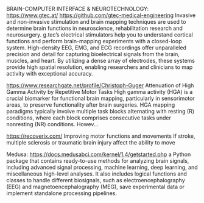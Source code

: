 BRAIN-COMPUTER INTERFACE & NEUROTECHNOLOGY: https://www.gtec.at/
https://github.com/gtec-medical-engineering
Invasive and non-invasive stimulation and brain mapping techniques are used to determine brain functions in neuroscience, rehabilitation research and neurosurgery. 
g.tec’s electrical stimulators help you to understand cortical functions and perform brain-mapping experiments with a closed-loop system.
High-density EEG, EMG, and ECG recordings offer unparalleled precision and detail for capturing bioelectrical signals from the brain, muscles, and heart. 
By utilizing a dense array of electrodes, these systems provide high spatial resolution, enabling researchers and clinicians to map activity with exceptional accuracy.

https://www.researchgate.net/profile/Christoph-Guger
Attenuation of High Gamma Activity by Repetitive Motor Tasks
High gamma activity (HGA) is a crucial biomarker for functional brain mapping, particularly in sensorimotor areas, to preserve functionality after brain surgeries. 
HGA mapping paradigms typically involve multiple task blocks alternating with resting (R) conditions, where each block comprises consecutive tasks under nonresting (NR) conditions. Howev...

https://recoverix.com/
Improving motor functions and movements
If stroke, multiple sclerosis or traumatic brain injury affect the ability to move

Medusa: https://docs.medusabci.com/kernel/1.4/getstarted.php
 a Python package that contains ready-to-use methods for analyzing brain signals, including advanced signal processing, machine learning, deep learning, and miscellaneous high-level analyses. 
 It also includes logical functions and classes to handle different biosignals, such as electroencephalography (EEG) and magnetoencephalography (MEG), save experimental data or implement standalone processing pipelines. 
